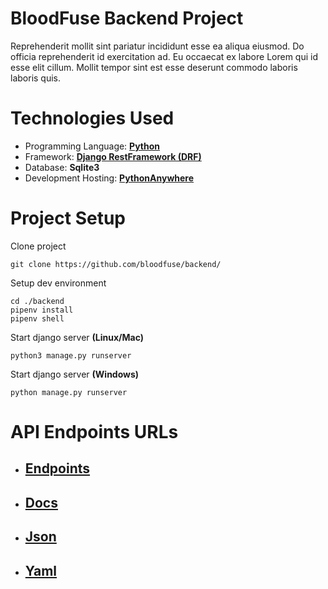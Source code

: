 # BloodFuse Backend Project

Reprehenderit mollit sint pariatur incididunt esse ea aliqua eiusmod. Do officia reprehenderit id exercitation ad. Eu occaecat ex labore Lorem qui id esse elit cillum. Mollit tempor sint est esse deserunt commodo laboris laboris quis.

# Technologies Used
- Programming Language: [**Python**](https://www.python.org)
- Framework: [**Django RestFramework (DRF)**](https://www.https://www.django-rest-framework.org/)
- Database: **Sqlite3**
- Development Hosting:  [**PythonAnywhere**](https://www.pythonanywhere.com)

# Project Setup
Clone project
```console
git clone https://github.com/bloodfuse/backend/
```

Setup dev environment

```console
cd ./backend
pipenv install
pipenv shell
```
Start django server **(Linux/Mac)**
```console
python3 manage.py runserver
```
Start django server **(Windows)**
```console
python manage.py runserver
```

# API Endpoints URLs
- ## [Endpoints](https://bloodfuse.pythonanywhere.com/swagger/)
- ## [Docs](https://bloodfuse.pythonanywhere.com/redoc/)
- ## [Json](https://bloodfuse.pythonanywhere.com/swagger.json)
- ## [Yaml](https://bloodfuse.pythonanywhere.com/swagger.yaml)


